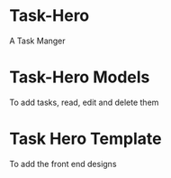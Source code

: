 # Task-Hero
A Task Manger
# Task-Hero Models
To add tasks, read, edit and delete them
# Task Hero Template
To add the front end designs